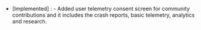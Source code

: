 - [Implemented] : - Added user telemetry consent screen for community contributions and it includes the crash reports, basic telemetry, analytics and research.